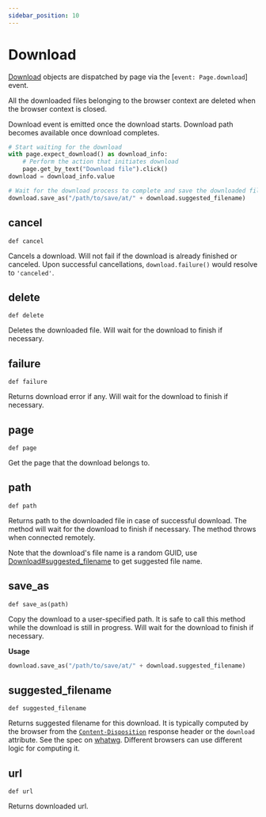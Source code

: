 ```yaml
---
sidebar_position: 10
---
```


# Download


[Download](./download) objects are dispatched by page via the [`event: Page.download`] event.

All the downloaded files belonging to the browser context are deleted when the
browser context is closed.

Download event is emitted once the download starts. Download path becomes available once download completes.

```python sync title=example_c247767083cf193df26a39a61a3a8bc19d63ed5c24db91b88c50b7d37975005d.py
# Start waiting for the download
with page.expect_download() as download_info:
    # Perform the action that initiates download
    page.get_by_text("Download file").click()
download = download_info.value

# Wait for the download process to complete and save the downloaded file somewhere
download.save_as("/path/to/save/at/" + download.suggested_filename)

```

## cancel

```
def cancel
```


Cancels a download. Will not fail if the download is already finished or canceled.
Upon successful cancellations, `download.failure()` would resolve to `'canceled'`.

## delete

```
def delete
```


Deletes the downloaded file. Will wait for the download to finish if necessary.

## failure

```
def failure
```


Returns download error if any. Will wait for the download to finish if necessary.

## page

```
def page
```


Get the page that the download belongs to.

## path

```
def path
```


Returns path to the downloaded file in case of successful download. The method will
wait for the download to finish if necessary. The method throws when connected remotely.

Note that the download's file name is a random GUID, use [Download#suggested_filename](./download#suggested_filename)
to get suggested file name.

## save_as

```
def save_as(path)
```


Copy the download to a user-specified path. It is safe to call this method while the download
is still in progress. Will wait for the download to finish if necessary.

**Usage**

```python sync title=example_66ffd4ef7286957e4294d84b8f660ff852c87af27a56b3e4dd9f84562b5ece02.py
download.save_as("/path/to/save/at/" + download.suggested_filename)

```

## suggested_filename

```
def suggested_filename
```


Returns suggested filename for this download. It is typically computed by the browser from the
[`Content-Disposition`](https://developer.mozilla.org/en-US/docs/Web/HTTP/Headers/Content-Disposition) response header
or the `download` attribute. See the spec on [whatwg](https://html.spec.whatwg.org/#downloading-resources). Different
browsers can use different logic for computing it.

## url

```
def url
```


Returns downloaded url.
